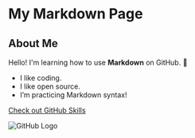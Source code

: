 # My Markdown Page

## About Me
Hello! I'm learning how to use **Markdown** on GitHub. 🚀

- I like coding.
- I like open source.
- I’m practicing Markdown syntax!

[Check out GitHub Skills](https://skills.github.com/)

![GitHub Logo](https://github.githubassets.com/images/modules/logos_page/GitHub-Mark.png)
